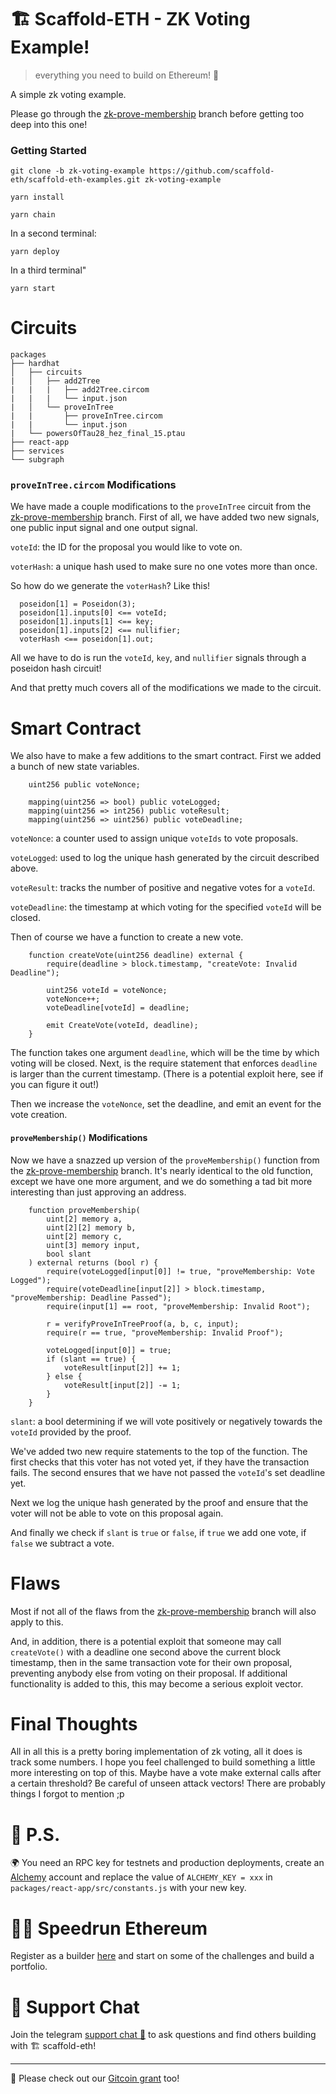 # 🏗 Scaffold-ETH - ZK Voting Example!

> everything you need to build on Ethereum! 🚀

A simple zk voting example.

Please go through the [zk-prove-membership](https://github.com/scaffold-eth/scaffold-eth-examples/tree/zk-prove-membership) branch before getting too deep into this one!

### Getting Started

```
git clone -b zk-voting-example https://github.com/scaffold-eth/scaffold-eth-examples.git zk-voting-example

yarn install

yarn chain
```

In a second terminal:

```
yarn deploy
```

In a third terminal"

```
yarn start
```

# Circuits

```
packages
├── hardhat
│   ├── circuits
|   │   ├── add2Tree
|   |   |   ├── add2Tree.circom
|   |   |   └── input.json
|   │   └── proveInTree
|   |       ├── proveInTree.circom
|   |       └── input.json
|   └── powersOfTau28_hez_final_15.ptau
├── react-app
├── services
└── subgraph
```

### `proveInTree.circom` Modifications

We have made a couple modifications to the `proveInTree` circuit from the [zk-prove-membership](https://github.com/scaffold-eth/scaffold-eth-examples/tree/zk-prove-membership) branch. First of all, we have added two new signals, one public input signal and one output signal.

`voteId`: the ID for the proposal you would like to vote on.

`voterHash`: a unique hash used to make sure no one votes more than once.

So how do we generate the `voterHash`? Like this!

```
  poseidon[1] = Poseidon(3);
  poseidon[1].inputs[0] <== voteId;
  poseidon[1].inputs[1] <== key;
  poseidon[1].inputs[2] <== nullifier;
  voterHash <== poseidon[1].out;
```

All we have to do is run the `voteId`, `key`, and `nullifier` signals through a poseidon hash circuit!

And that pretty much covers all of the modifications we made to the circuit.

# Smart Contract

We also have to make a few additions to the smart contract. First we added a bunch of new state variables.

```
    uint256 public voteNonce;

    mapping(uint256 => bool) public voteLogged;
    mapping(uint256 => int256) public voteResult;
    mapping(uint256 => uint256) public voteDeadline;
```

`voteNonce`: a counter used to assign unique `voteIds` to vote proposals.

`voteLogged`: used to log the unique hash generated by the circuit described above.

`voteResult`: tracks the number of positive and negative votes for a `voteId`.

`voteDeadline`: the timestamp at which voting for the specified `voteId` will be closed.

Then of course we have a function to create a new vote.

```
    function createVote(uint256 deadline) external {
        require(deadline > block.timestamp, "createVote: Invalid Deadline");

        uint256 voteId = voteNonce;
        voteNonce++;
        voteDeadline[voteId] = deadline;

        emit CreateVote(voteId, deadline);
    }
```

The function takes one argument `deadline`, which will be the time by which voting will be closed. Next, is the require statement that enforces `deadline` is larger than the current timestamp. (There is a potential exploit here, see if you can figure it out!)

Then we increase the `voteNonce`, set the deadline, and emit an event for the vote creation.

#### `proveMembership()` Modifications

Now we have a snazzed up version of the `proveMembership()` function from the [zk-prove-membership](https://github.com/scaffold-eth/scaffold-eth-examples/tree/zk-prove-membership) branch. It's nearly identical to the old function, except we have one more argument, and we do something a tad bit more interesting than just approving an address.

```
    function proveMembership(
        uint[2] memory a,
        uint[2][2] memory b,
        uint[2] memory c,
        uint[3] memory input,
        bool slant
    ) external returns (bool r) {
        require(voteLogged[input[0]] != true, "proveMembership: Vote Logged");
        require(voteDeadline[input[2]] > block.timestamp, "proveMembership: Deadline Passed");
        require(input[1] == root, "proveMembership: Invalid Root");

        r = verifyProveInTreeProof(a, b, c, input);
        require(r == true, "proveMembership: Invalid Proof");

        voteLogged[input[0]] = true;
        if (slant == true) {
            voteResult[input[2]] += 1;
        } else {
            voteResult[input[2]] -= 1;
        }
    }
```

`slant`: a bool determining if we will vote positively or negatively towards the `voteId` provided by the proof.

We've added two new require statements to the top of the function. The first checks that this voter has not voted yet, if they have the transaction fails. The second ensures that we have not passed the `voteId`'s set deadline yet.

Next we log the unique hash generated by the proof and ensure that the voter will not be able to vote on this proposal again.

And finally we check if `slant` is `true` or `false`, if `true` we add one vote, if `false` we subtract a vote.

# Flaws

Most if not all of the flaws from the [zk-prove-membership](https://github.com/scaffold-eth/scaffold-eth-examples/tree/zk-prove-membership) branch will also apply to this.

And, in addition, there is a potential exploit that someone may call `createVote()` with a deadline one second above the current block timestamp, then in the same transaction vote for their own proposal, preventing anybody else from voting on their proposal. If additional functionality is added to this, this may become a serious exploit vector.

# Final Thoughts

All in all this is a pretty boring implementation of zk voting, all it does is track some numbers. I hope you feel challenged to build something a little more interesting on top of this. Maybe have a vote make external calls after a certain threshold? Be careful of unseen attack vectors! There are probably things I forgot to mention ;p

# 💌 P.S.

🌍 You need an RPC key for testnets and production deployments, create an [Alchemy](https://www.alchemy.com/) account and replace the value of `ALCHEMY_KEY = xxx` in `packages/react-app/src/constants.js` with your new key.

# 🏃💨 Speedrun Ethereum
Register as a builder [here](https://speedrunethereum.com) and start on some of the challenges and build a portfolio.


# 💬 Support Chat

Join the telegram [support chat 💬](https://t.me/joinchat/KByvmRe5wkR-8F_zz6AjpA) to ask questions and find others building with 🏗 scaffold-eth!

---

🙏 Please check out our [Gitcoin grant](https://gitcoin.co/grants/2851/scaffold-eth) too!
